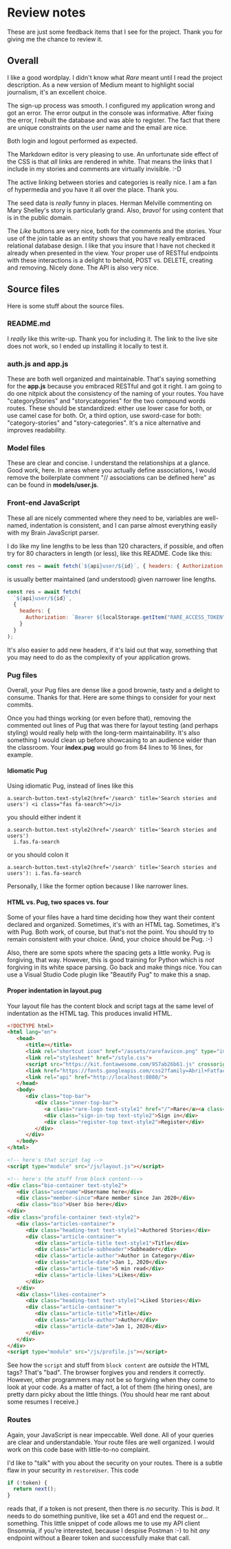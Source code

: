 # Review notes

These are just some feedback items that I see for the project. Thank you for
giving me the chance to review it.

## Overall

I like a good wordplay. I didn't know what _Rare_ meant until I read the project
description. As a new version of Medium meant to highlight social journalism,
it's an excellent choice.

The sign-up process was smooth. I configured my application wrong and got an
error. The error output in the console was informative. After fixing the error,
I rebuilt the database and was able to register. The fact that there are unique
constraints on the user name and the email are nice.

Both login and logout performed as expected.

The Markdown editor is very pleasing to use. An unfortunate side effect of the
CSS is that _all_ links are rendered in white. That means the links that I
include in my stories and comments are virtually invisible. :-D

The active linking between stories and categories is really nice. I am a fan
of hypermedia and you have it all over the place. Thank you.

The seed data is _really_ funny in places. Herman Melville commenting on Mary
Shelley's story is particularly grand. Also, _bravo!_ for using content that is
in the public domain.

The _Like_ buttons are very nice, both for the comments and the stories. Your
use of the join table as an entity shows that you have really embraced
relational database design. I like that you insure that I have not checked it
already when presented in the view. Your proper use of RESTful endpoints with
these interactions is a delight to behold, POST vs. DELETE, creating and
removing. Nicely done. The API is also very nice.

## Source files

Here is some stuff about the source files.

### README.md

I _really_ like this write-up. Thank you for including it. The link to the live
site does not work, so I ended up installing it locally to test it.

### auth.js and app.js

These are both well organized and maintainable. That's saying something for the
**app.js** because you embraced RESTful and got it right. I am going to do one
nitpick about the consistency of the naming of your routes. You have
"categoryStories" and "storycategories" for the two compound words routes. These
should be standardized: either use lower case for both, or use camel case for
both. Or, a third option, use sword-case for both: "category-stories" and
"story-categories". It's a nice alternative and improves readability.

### Model files

These are clear and concise. I understand the relationships at a glance. Good
work, here. In areas where you actually define associations, I would remove the
boilerplate comment "// associations can be defined here" as can be found in
**models/user.js**.

### Front-end JavaScript

These all are nicely commented where they need to be, variables are well-named,
indentation is consistent, and I can parse almost everything easily with my
Brain JavaScript parser.

I do like my line lengths to be less than 120 characters, if possible, and often
try for 80 characters in length (or less), like this README.  Code like this:

```js
const res = await fetch(`${api}user/${id}`, { headers: { Authorization: `Bearer ${localStorage.getItem("RARE_ACCESS_TOKEN")}` } });
```

is usually better maintained (and understood) given narrower line lengths.

```js
const res = await fetch(
  `${api}user/${id}`,
  {
    headers: {
      Authorization: `Bearer ${localStorage.getItem("RARE_ACCESS_TOKEN")}`
    }
  }
);
```

It's also easier to add new headers, if it's laid out that way, something that
you may need to do as the complexity of your application grows.

### Pug files

Overall, your Pug files are dense like a good brownie, tasty and a delight to
consume. Thanks for that. Here are some things to consider for your next
commits.

Once you had things working (or even before that), removing the commented out
lines of Pug that was there for layout testing (and perhaps styling) would
really help with the long-term maintainability. It's also something I would
clean up before showcasing to an audience wider than the classroom. Your
**index.pug** would go from 84 lines to 16 lines, for example.

#### Idiomatic Pug

Using idiomatic Pug, instead of lines like this

```pug
a.search-button.text-style2(href='/search' title='Search stories and users') <i class="fas fa-search"></i>
```

you should either indent it

```pug
a.search-button.text-style2(href='/search' title='Search stories and users')
  i.fas.fa-search
```

or you should colon it

```pug
a.search-button.text-style2(href='/search' title='Search stories and users'): i.fas.fa-search
```

Personally, I like the former option because I like narrower lines.

#### HTML vs. Pug, two spaces vs. four

Some of your files have a hard time deciding how they want their content
declared and organized. Sometimes, it's with an HTML tag. Sometimes, it's with
Pug. Both work, of course, but that's not the point. You should try to remain
consistent with your choice. (And, your choice should be Pug. :-)

Also, there are some spots where the spacing gets a little wonky. Pug is
forgiving, that way. However, this is good training for Python which is _not_
forgiving in its white space parsing. Go back and make things nice. You can
use a Visual Studio Code plugin like "Beautify Pug" to make this a snap.

#### Proper indentation in layout.pug

Your layout file has the content block and script tags at the same level of
indentation as the HTML tag. This produces invalid HTML.

```html
<!DOCTYPE html>
<html lang="en">
   <head>
      <title></title>
      <link rel="shortcut icon" href="/assets/rarefavicon.png" type="image/x-icon"/>
      <link rel="stylesheet" href="/style.css">
      <script src="https://kit.fontawesome.com/957ab26b61.js" crossorigin="anonymous"></script>
      <link href="https://fonts.googleapis.com/css2?family=Abril+Fatface&family=Raleway&display=swap" rel="stylesheet">
      <link rel="api" href="http://localhost:8080/">
   </head>
   <body>
      <div class="top-bar">
         <div class="inner-top-bar">
            <a class="rare-logo text-style1" href="/">Rare</a><a class="search-button text-style2" href="/search" title="Search stories and users"><i class="fas fa-search"></i></a><a class="new-story-button text-style2" href="/stories/new" title="Write a new story"><i class="fas fa-pencil-alt"></i></a>
            <div class="sign-in-top text-style2">Sign in</div>
            <div class="register-top text-style2">Register</div>
         </div>
      </div>
   </body>
</html>

<!-- here's that script tag -->
<script type="module" src="/js/layout.js"></script>

<!-- here's the stuff from block content--->
<div class="bio-container text-style2">
   <div class="username">Username here</div>
   <div class="member-since">Rare member since Jan 2020</div>
   <div class="bio">User bio here</div>
</div>
<div class="profile-container text-style2">
   <div class="articles-container">
      <div class="heading-text text-style1">Authored Stories</div>
      <div class="article-container">
         <div class="article-title text-style1">Title</div>
         <div class="article-subheader">Subheader</div>
         <div class="article-author">Author in Category</div>
         <div class="article-date">Jan 1, 2020</div>
         <div class="article-time">5 min read</div>
         <div class="article-likes">Likes</div>
      </div>
   </div>
   <div class="likes-container">
      <div class="heading-text text-style1">Liked Stories</div>
      <div class="article-container">
         <div class="article-title">Title</div>
         <div class="article-author">Author</div>
         <div class="article-date">Jan 1, 2020</div>
      </div>
   </div>
</div>
<script type="module" src="/js/profile.js"></script>
```

See how the `script` and stuff from `block content` are _outside_ the HTML tags?
That's "bad". The browser forgives you and renders it correctly. However, other
programmers may not be so forgiving when they come to look at your code. As a
matter of fact, a lot of them (the hiring ones), are pretty darn picky about the
little things. (You should hear me rant about some resumes I receive.)

### Routes

Again, your JavaScript is near impeccable. Well done. All of your queries are
clear and understandable. Your route files are well organized. I would work on
this code base with little-to-no complaint.

I'd like to "talk" with you about the security on your routes. There is a subtle
flaw in your security in `restoreUser`. This code

```js
if (!token) {
  return next();
}
```

reads that, if a token is not present, then there is _no_ security. This is
_bad_. It needs to do something punitive, like set a 401 and end the request
or... something. This little snippet of code allows me to use my API client
(Insomnia, if you're interested, because I despise Postman :-) to hit _any_
endpoint without a Bearer token and successfully make that call.
